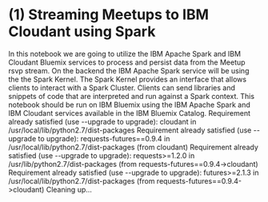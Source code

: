 # (1) Streaming Meetups to IBM Cloudant using Spark
In this notebook we are going to utilize the IBM Apache Spark and IBM Cloudant Bluemix services to process and persist data from the Meetup rsvp stream. On the backend the IBM Apache Spark service will be using the the Spark Kernel. The Spark Kernel provides an interface that allows clients to interact with a Spark Cluster. Clients can send libraries and snippets of code that are interpreted and run against a Spark context. This notebook should be run on IBM Bluemix using the IBM Apache Spark and IBM Cloudant services available in the IBM Bluemix Catalog.
Requirement already satisfied (use --upgrade to upgrade): cloudant in /usr/local/lib/python2.7/dist-packages
Requirement already satisfied (use --upgrade to upgrade): requests-futures==0.9.4 in /usr/local/lib/python2.7/dist-packages (from cloudant)
Requirement already satisfied (use --upgrade to upgrade): requests>=1.2.0 in /usr/lib/python2.7/dist-packages (from requests-futures==0.9.4->cloudant)
Requirement already satisfied (use --upgrade to upgrade): futures>=2.1.3 in /usr/local/lib/python2.7/dist-packages (from requests-futures==0.9.4->cloudant)
Cleaning up...
